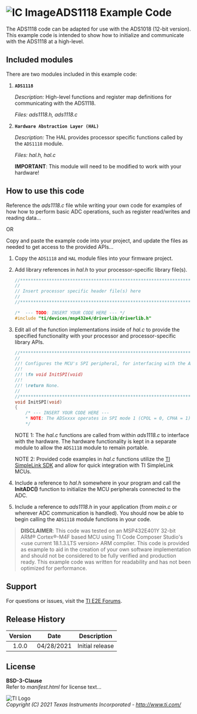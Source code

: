 ![IC Image](http://www.ti.com/graphics/folders/partimages/ADS1118.jpg)ADS1118 Example Code
=====================

The ADS1118 code can be adapted for use with the ADS1018 (12-bit version). This example code is intended to show how to initialize and communicate with the ADS1118 at a high-level.

Included modules
----------------

There are two modules included in this example code:

1.  **`ADS1118`**

	*Description:* High-level functions and register map definitions for communicating with the ADS1118.
	
	*Files: ads1118.h, ads1118.c*

2.  **`Hardware Abstraction Layer (HAL)`**

	*Description:* The HAL provides processor specific functions called by the `ADS1118` module.
	
	*Files: hal.h, hal.c*
	
	**IMPORTANT**: This module will need to be modified to work with your hardware!


How to use this code
--------------------

Reference the *ads1118.c* file while writing your own code for examples of how how to perform basic ADC operations, such as register read/writes and reading data...

OR

Copy and paste the example code into your project, and update the files as needed to get access to the provided APIs...

 1. Copy the `ADS1118` and `HAL` module files into your firmware project.

 2. Add library references in *hal.h* to your processor-specific library file(s).
	```c
	//****************************************************************************
	//
	// Insert processor specific header file(s) here
	//
	//****************************************************************************"
	
	/*  --- TODO: INSERT YOUR CODE HERE --- */
	#include "ti/devices/msp432e4/driverlib/driverlib.h"
	
	```

 3. Edit all of the function implementations inside of *hal.c* to provide the specified functionality with your processor and processor-specific library APIs. 
	```c
	//*****************************************************************************
	//
	//! Configures the MCU's SPI peripheral, for interfacing with the ADC.
	//!
	//! \fn void InitSPI(void)
	//!
	//! \return None.
	//
	//*****************************************************************************
	void InitSPI(void)
	{
		/* --- INSERT YOUR CODE HERE ---
		* NOTE: The ADSxxxx operates in SPI mode 1 (CPOL = 0, CPHA = 1).
		*/
	```
	NOTE 1: The *hal.c* functions are called from within *ads1118.c* to interface with the hardware. The hardware functionality is kept in a separate module to allow the `ADS1118` module to remain portable.
	
	NOTE 2: Provided code examples in *hal.c* functions utilize the [TI SimpleLink SDK](http://www.ti.com/wireless-connectivity/simplelink-solutions/overview/software.html) and allow for quick integration with TI SimpleLink MCUs.
	
 4. Include a reference to *hal.h* somewhere in your program and call the **InitADC()** function to initialize the MCU peripherals connected to the ADC.

 5. Include a reference to *ads1118.h* in your application (from *main.c* or wherever ADC communication is handled). You should now be able to begin calling the `ADS1118` module functions in your code.

> **DISCLAIMER**: This code was tested on an MSP432E401Y 32-bit ARM® Cortex®-M4F based MCU using TI Code Composer Studio's <use current 18.1.3.LTS version> ARM compiler. This code is provided as example to aid in the creation of your own software implementation and should not be considered to be fully verified and production ready. This example code was written for readability and has not been optimized for performance.

Support
-------

For questions or issues, visit the [TI E2E Forums](https://e2e.ti.com/).


Release History
---------------
| Version     | Date        | Description            |
|:-----------:| ----------- | ---------------------- |
| 1.0.0       | 04/28/2021  | Initial release        |

License
-------

**BSD-3-Clause**  
Refer to *manifest.html* for license text...

![TI Logo](http://www.ti.com/assets/images/ic-logo.png)  
*Copyright (C) 2021 Texas Instruments Incorporated - http://www.ti.com/*